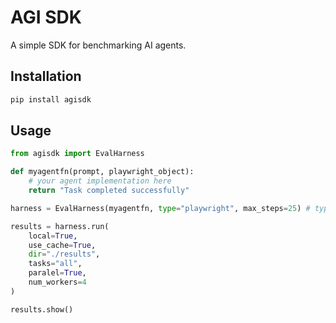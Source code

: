 # AGI SDK

A simple SDK for benchmarking AI agents.

## Installation

```bash
pip install agisdk
```

## Usage

```python
from agisdk import EvalHarness

def myagentfn(prompt, playwright_object):
    # your agent implementation here
    return "Task completed successfully"

harness = EvalHarness(myagentfn, type="playwright", max_steps=25) # types of haranesses: url, playwright, cdp

results = harness.run(
    local=True,
    use_cache=True,
    dir="./results",
    tasks="all",
    paralel=True,
    num_workers=4
)

results.show()
```